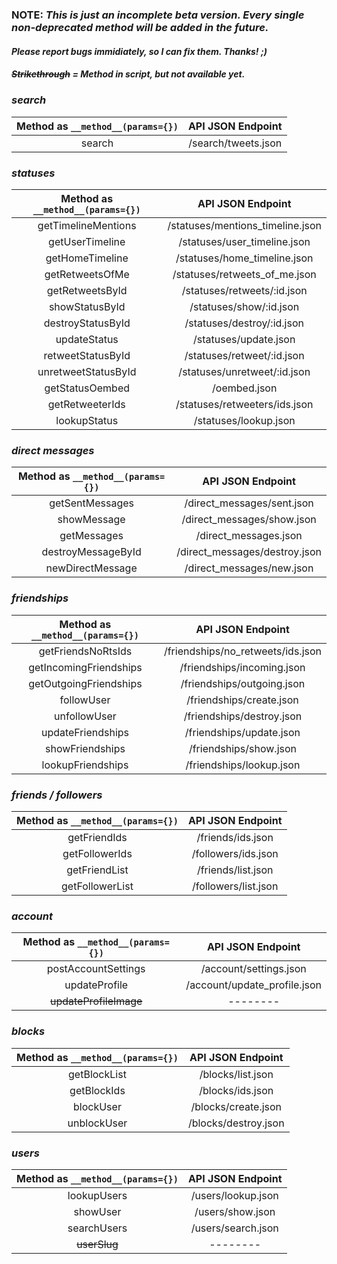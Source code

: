 ### **NOTE:** _This is just an incomplete beta version. Every single non-deprecated method will be added in the future._
#### _Please report bugs immidiately, so I can fix them. Thanks! ;)_
##### ~~Strikethrough~~ = Method in script, but not available yet.
### _search_
| Method as `__method__(params={})` | API JSON Endpoint |
|:---:|:---:|
| search | /search/tweets.json |
### _statuses_
| Method as `__method__(params={})` | API JSON Endpoint |
|:---:|:---:|
| getTimelineMentions | /statuses/mentions_timeline.json |
| getUserTimeline | /statuses/user_timeline.json |
| getHomeTimeline | /statuses/home_timeline.json |
| getRetweetsOfMe | /statuses/retweets_of_me.json |
| getRetweetsById | /statuses/retweets/:id.json |
| showStatusById | /statuses/show/:id.json |
| destroyStatusById | /statuses/destroy/:id.json |
| updateStatus | /statuses/update.json |
| retweetStatusById | /statuses/retweet/:id.json |
| unretweetStatusById | /statuses/unretweet/:id.json |
| getStatusOembed | /oembed.json |
| getRetweeterIds | /statuses/retweeters/ids.json |
| lookupStatus | /statuses/lookup.json |
### _direct messages_
| Method as `__method__(params={})` | API JSON Endpoint |
|:---:|:---:|
| getSentMessages | /direct_messages/sent.json |
| showMessage | /direct_messages/show.json |
| getMessages | /direct_messages.json |
| destroyMessageById | /direct_messages/destroy.json |
| newDirectMessage | /direct_messages/new.json |
### _friendships_
| Method as `__method__(params={})` | API JSON Endpoint |
|:---:|:---:|
| getFriendsNoRtsIds | /friendships/no_retweets/ids.json |
| getIncomingFriendships | /friendships/incoming.json |
| getOutgoingFriendships | /friendships/outgoing.json |
| followUser | /friendships/create.json |
| unfollowUser | /friendships/destroy.json |
| updateFriendships | /friendships/update.json |
| showFriendships | /friendships/show.json |
| lookupFriendships | /friendships/lookup.json |
### _friends / followers_
| Method as `__method__(params={})` | API JSON Endpoint |
|:---:|:---:|
| getFriendIds | /friends/ids.json |
| getFollowerIds | /followers/ids.json |
| getFriendList | /friends/list.json |
| getFollowerList | /followers/list.json |
### _account_
| Method as `__method__(params={})` | API JSON Endpoint |
|:---:|:---:|
| postAccountSettings | /account/settings.json |
| updateProfile | /account/update_profile.json |
| ~~updateProfileImage~~ | -------- |
### _blocks_
| Method as `__method__(params={})` | API JSON Endpoint |
|:---:|:---:|
| getBlockList | /blocks/list.json |
| getBlockIds | /blocks/ids.json |
| blockUser | /blocks/create.json |
| unblockUser | /blocks/destroy.json |
### _users_
| Method as `__method__(params={})` | API JSON Endpoint |
|:---:|:---:|
| lookupUsers | /users/lookup.json |
| showUser | /users/show.json |
| searchUsers | /users/search.json |
| ~~userSlug~~ | -------- |
